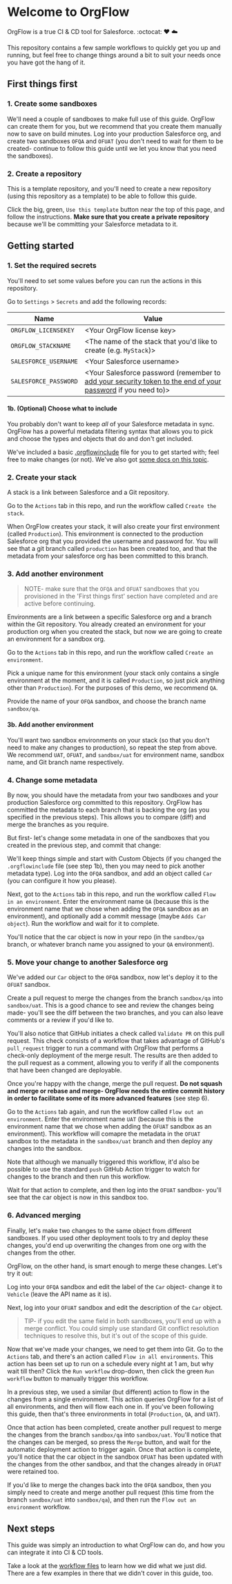 # Welcome to OrgFlow

OrgFlow is a true CI & CD tool for Salesforce. :octocat: ♥️ ☁️

This repository contains a few sample workflows to quickly get you up and running, but feel free to change things around a bit to suit your needs once you have got the hang of it.

## First things first

### 1. Create some sandboxes

We'll need a couple of sandboxes to make full use of this guide. OrgFlow can create them for you, but we recommend that you create them manually now to save on build minutes. Log into your production Salesforce org, and create two sandboxes `OFQA` and `OFUAT` (you don't need to wait for them to be created- continue to follow this guide until we let you know that you need the sandboxes).

### 2. Create a repository

This is a template repository, and you'll need to create a new repository (using this repository as a template) to be able to follow this guide.

Click the big, green, `Use this template` button near the top of this page, and follow the instructions. **Make sure that you create a private repository** because we'll be committing your Salesforce metadata to it.

## Getting started

### 1. Set the required secrets

You'll need to set some values before you can run the actions in this repository. 

Go to `Settings` > `Secrets` and add the following records:

| Name | Value |
| --- | --- |
| `ORGFLOW_LICENSEKEY` | \<Your OrgFlow license key\> |
| `ORGFLOW_STACKNAME` | \<The name of the stack that you'd like to create (e.g. `MyStack`)\> |
| `SALESFORCE_USERNAME` | \<Your Salesforce username\> |
| `SALESFORCE_PASSWORD` | \<Your Salesforce password (remember to [add your security token to the end of your password](https://developer.salesforce.com/docs/atlas.en-us.api.meta/api/sforce_api_concepts_security.htm) if you need to)\> |

#### 1b. (Optional) Choose what to include

You probably don't want to keep *all* of your Salesforce metadata in sync. OrgFlow has a powerful metadata filtering syntax that allows you to pick and choose the types and objects that do and don't get included.

We've included a basic [.orgflowinclude](.orgflowinclude) file for you to get started with; feel free to make changes (or not). We've also got [some docs on this topic](https://docs.orgflow.io/reference/glossary/orgflow-include-file.html).

### 2. Create your stack

A stack is a link between Salesforce and a Git repository.

Go to the `Actions` tab in this repo, and run the workflow called `Create the stack`.

When OrgFlow creates your stack, it will also create your first environment (called `Production`). This environment is connected to the production Salesforce org that you provided the username and password for. You will see that a git branch called `production` has been created too, and that the metadata from your salesforce org has been committed to this branch.

### 3. Add another environment

> NOTE- make sure that the `OFQA` and `OFUAT` sandboxes that you provisioned in the 'First things first' section have completed and are active before continuing.

Environments are a link between a specific Salesforce org and a branch within the Git repository. You already created an environment for your production org when you created the stack, but now we are going to create an environment for a sandbox org.

Go to the `Actions` tab in this repo, and run the workflow called `Create an environment`.

Pick a unique name for this environment (your stack only contains a single environment at the moment, and it is called `Production`, so just pick anything other than `Production`). For the purposes of this demo, we recommend `QA`.

Provide the name of your `OFQA` sandbox, and choose the branch name `sandbox/qa`.

#### 3b. Add another environment

You'll want two sandbox environments on your stack (so that you don't need to make any changes to production), so repeat the step from above. We recommend `UAT`, `OFUAT`, and `sandbox/uat` for environment name, sandbox name, and Git branch name respectively.

### 4. Change some metadata

By now, you should have the metadata from your two sandboxes and your production Salesforce org committed to this repository. OrgFlow has committed the metadata to each branch that is backing the org (as you specified in the previous steps). This allows you to compare (diff) and merge the branches as you require.

But first- let's change some metadata in one of the sandboxes that you created in the previous step, and commit that change:

We'll keep things simple and start with Custom Objects (if you changed the `.orgflowinclude` file (see step 1b), then you may need to pick another metadata type). Log into the `OFQA` sandbox, and add an object called `Car` (you can configure it how you please).

Next, got to the `Actions` tab in this repo, and run the workflow called `Flow in an environment`. Enter the environment name `QA` (because this is the environment name that we chose when adding the `OFQA` sandbox as an environment), and optionally add a commit message (maybe `Adds Car object`). Run the workflow and wait for it to complete.

You'll notice that the car object is now in your repo (in the `sandbox/qa` branch, or whatever branch name you assigned to your `QA` environment).

### 5. Move your change to another Salesforce org

We've added our `Car` object to the `OFQA` sandbox, now let's deploy it to the `OFUAT` sandbox.

Create a pull request to merge the changes from the branch `sandbox/qa` into `sandbox/uat`. This is a good chance to see and review the changes being made- you'll see the diff between the two branches, and you can also leave comments or a review if you'd like to.

You'll also notice that GitHub initiates a check called `Validate PR` on this pull request. This check consists of a workflow that takes advantage of GitHub's `pull_request` trigger to run a command with OrgFlow that performs a check-only deployment of the merge result. The results are then added to the pull request as a comment, allowing you to verify if all the components that have been changed are deployable.

Once you're happy with the change, merge the pull request. **Do not squash and merge or rebase and merge- OrgFlow needs the entire commit history in order to facilitate some of its more advanced features** (see step 6).

Go to the `Actions` tab again, and run the workflow called `Flow out an environment`. Enter the environment name `UAT` (because this is the environment name that we chose when adding the `OFUAT` sandbox as an environment). This workflow will comapre the metadata in the `OFUAT` sandbox to the metadata in the `sandbox/uat` branch and then deploy any changes into the sandbox.

Note that although we manually triggered this workflow, it'd also be possible to use the standard `push` GitHub Action trigger to watch for changes to the branch and then run this workflow.

Wait for that action to complete, and then log into the `OFUAT` sandbox- you'll see that the car object is now in this sandbox too.

### 6. Advanced merging

Finally, let's make two changes to the same object from different sandboxes. If you used other deployment tools to try and deploy these changes, you'd end up overwriting the changes from one org with the changes from the other.

OrgFlow, on the other hand, is smart enough to merge these changes. Let's try it out:

Log into your `OFQA` sandbox and edit the label of the `Car` object- change it to `Vehicle` (leave the API name as it is).

Next, log into your `OFUAT` sandbox and edit the description of the `Car` object.

> TIP- if you edit the same field in both sandboxes, you'll end up with a merge conflict. You could simply use standard Git conflict resolution techniques to resolve this, but it's out of the scope of this guide.

Now that we've made your changes, we need to get them into Git. Go to the `Actions` tab, and there's an action called `Flow in all environments`. This action has been set up to run on a schedule every night at 1 am, but why wait till then? Click the `Run workflow` drop-down, then click the green `Run workflow` button to manually trigger this workflow.

In a previous step, we used a similar (but different) action to flow in the changes from a single environment. This action queries OrgFlow for a list of all environments, and then will flow each one in. If you've been following this guide, then that's three environments in total (`Production`, `QA`, and `UAT`).

Once that action has been completed, create another pull request to merge the changes from the branch `sandbox/qa` into `sandbox/uat`. You'll notice that the changes can be merged, so press the `Merge` button, and wait for the automatic deployment action to trigger again. Once that action is complete, you'll notice that the car object in the sandbox `OFUAT` has been updated with the changes from the other sandbox, and that the changes already in `OFUAT` were retained too.

If you'd like to merge the changes back into the `OFQA` sandbox, then you simply need to create and merge another pull request (this time from the branch `sandbox/uat` into `sandbox/qa`), and then run the `Flow out an environment` workflow.

## Next steps

This guide was simply an introduction to what OrgFlow can do, and how you can integrate it into CI & CD tools.

Take a look at the [workflow files](.github/workflows) to learn how we did what we just did. There are a few examples in there that we didn't cover in this guide, too.
